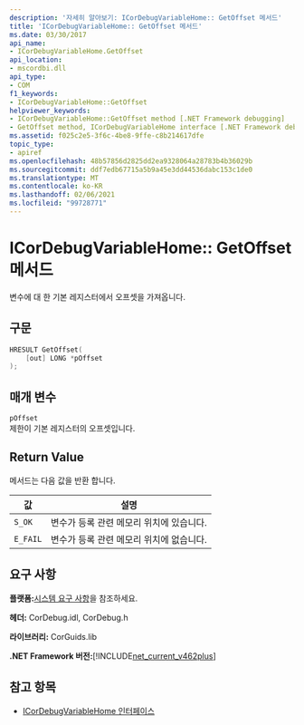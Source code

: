 ```yaml
---
description: '자세히 알아보기: ICorDebugVariableHome:: GetOffset 메서드'
title: 'ICorDebugVariableHome:: GetOffset 메서드'
ms.date: 03/30/2017
api_name:
- ICorDebugVariableHome.GetOffset
api_location:
- mscordbi.dll
api_type:
- COM
f1_keywords:
- ICorDebugVariableHome::GetOffset
helpviewer_keywords:
- ICorDebugVariableHome::GetOffset method [.NET Framework debugging]
- GetOffset method, ICorDebugVariableHome interface [.NET Framework debugging]
ms.assetid: f025c2e5-3f6c-4be8-9ffe-c8b214617dfe
topic_type:
- apiref
ms.openlocfilehash: 48b57856d2825dd2ea9328064a28783b4b36029b
ms.sourcegitcommit: ddf7edb67715a5b9a45e3dd44536dabc153c1de0
ms.translationtype: MT
ms.contentlocale: ko-KR
ms.lasthandoff: 02/06/2021
ms.locfileid: "99728771"
---
```

# <a name="icordebugvariablehomegetoffset-method"></a>ICorDebugVariableHome:: GetOffset 메서드

변수에 대 한 기본 레지스터에서 오프셋을 가져옵니다.  
  
## <a name="syntax"></a>구문  
  
```cpp  
HRESULT GetOffset(  
    [out] LONG *pOffset  
);  
```  
  
## <a name="parameters"></a>매개 변수  

 `pOffset`  
 제한이 기본 레지스터의 오프셋입니다.  
  
## <a name="return-value"></a>Return Value  

 메서드는 다음 값을 반환 합니다.  
  
|값|설명|  
|-----------|-----------------|  
|`S_OK`|변수가 등록 관련 메모리 위치에 있습니다.|  
|`E_FAIL`|변수가 등록 관련 메모리 위치에 없습니다.|  
  
## <a name="requirements"></a>요구 사항  

 **플랫폼:**[시스템 요구 사항](../../get-started/system-requirements.md)을 참조하세요.  
  
 **헤더:** CorDebug.idl, CorDebug.h  
  
 **라이브러리:** CorGuids.lib  
  
 **.NET Framework 버전:**[!INCLUDE[net_current_v462plus](../../../../includes/net-current-v462plus-md.md)]  
  
## <a name="see-also"></a>참고 항목

- [ICorDebugVariableHome 인터페이스](icordebugvariablehome-interface.md)
